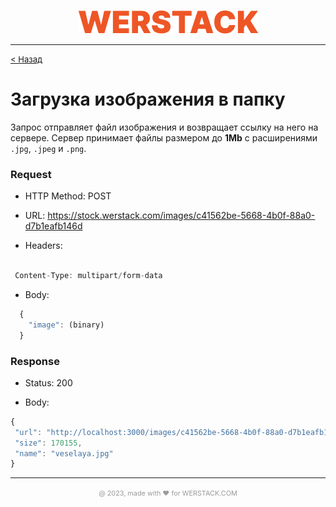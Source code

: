 <p align="center">
  <img src="./WERSTACK.png" alt="WERSTACK-PLATFORM">
</p>

---

<font size="2"><a href="../README.md">< Назад</a></font>

# Загрузка изображения в папку

Запрос отправляет файл изображения и возвращает ссылку на него на сервере. Сервер принимает файлы размером до **1Mb** с расширениями ```.jpg```, ```.jpeg``` и ```.png```.

### Request

 + HTTP Method: POST
 
 + URL: https://stock.werstack.com/images/c41562be-5668-4b0f-88a0-d7b1eafb146d

 + Headers: 
 ```javascript

  Content-Type: multipart/form-data

 ```

 + Body:
```javascript
  {
    "image": (binary)
  }
```

### Response

 + Status: 200

 + Body:
 ```javascript
{
  "url": "http://localhost:3000/images/c41562be-5668-4b0f-88a0-d7b1eafb146d/veselaya.jpg",
  "size": 170155,
  "name": "veselaya.jpg"
}
```

---

<p align="center">
  <font size="2" color="#999999"><small>@ 2023, made with ❤ for WERSTACK.COM</small></font>
</p>